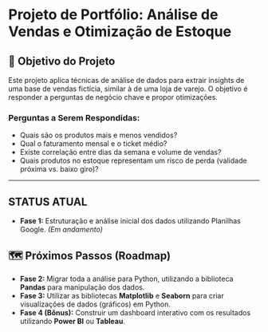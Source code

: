 # Projeto de Portfólio: Análise de Vendas e Otimização de Estoque

## 🎯 Objetivo do Projeto

Este projeto aplica técnicas de análise de dados para extrair insights de uma base de vendas fictícia, similar à de uma loja de varejo. O objetivo é responder a perguntas de negócio chave e propor otimizações.

### Perguntas a Serem Respondidas:
- Quais são os produtos mais e menos vendidos?
- Qual o faturamento mensal e o ticket médio?
- Existe correlação entre dias da semana e volume de vendas?
- Quais produtos no estoque representam um risco de perda (validade próxima vs. baixo giro)?

---

##  STATUS ATUAL

* **Fase 1:** Estruturação e análise inicial dos dados utilizando Planilhas Google. *(Em andamento)*

## 🗺️ Próximos Passos (Roadmap)

* **Fase 2:** Migrar toda a análise para Python, utilizando a biblioteca **Pandas** para manipulação dos dados.
* **Fase 3:** Utilizar as bibliotecas **Matplotlib** e **Seaborn** para criar visualizações de dados (gráficos) em Python.
* **Fase 4 (Bônus):** Construir um dashboard interativo com os resultados utilizando **Power BI** ou **Tableau**.
